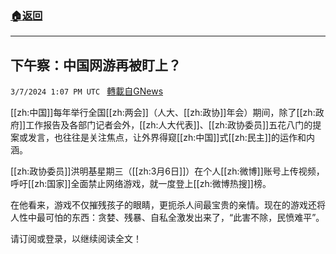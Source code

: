###  [:house:返回](README.md)
---


## 下午察：中国网游再被盯上？
`3/7/2024 1:07 PM UTC ` [轉載自GNews](https://gnews.org/articles/2374145)

[[zh:中国]]每年举行全国[[zh:两会]]（人大、[[zh:政协]]年会）期间，除了[[zh:政府]]工作报告及各部门记者会外，[[zh:人大代表]]、[[zh:政协委员]]五花八门的提案或发言，也往往是关注焦点，让外界得窥[[zh:中国]]式[[zh:民主]]的运作和内涵。

[[zh:政协委员]]洪明基星期三（[[zh:3月6日]]）在个人[[zh:微博]]账号上传视频，呼吁[[zh:国家]]全面禁止网络游戏，就一度登上[[zh:微博热搜]]榜。

在他看来，游戏不仅摧残孩子的眼睛，更扼杀人间最宝贵的亲情。现在的游戏还将人性中最可怕的东西：贪婪、残暴、自私全激发出来了，“此害不除，民愤难平”。

请订阅或登录，以继续阅读全文！
